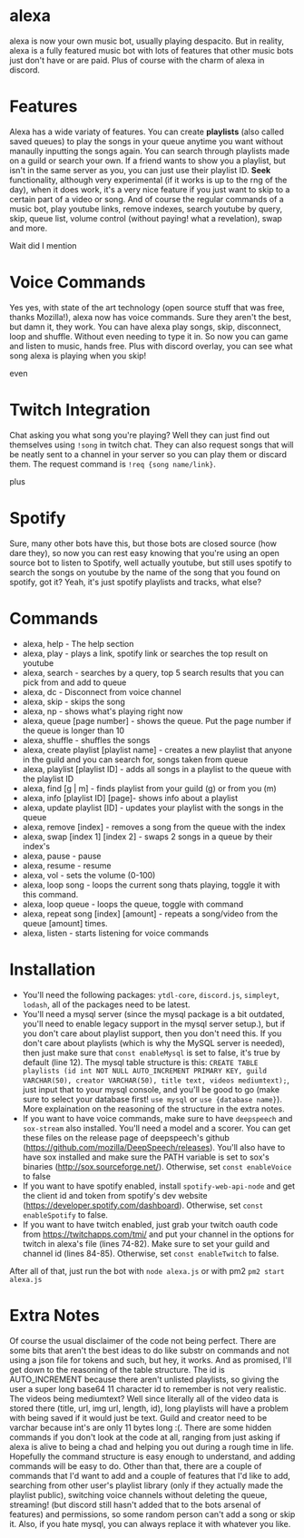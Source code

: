 # alexa
alexa is now your own music bot, usually playing despacito. But in reality, alexa is a fully featured music bot with lots of features that other music bots just don't have or are paid. Plus of course with the charm of alexa in discord. 
# Features
Alexa has a wide variaty of features. You can create **playlists** (also called saved queues) to play the songs in your queue anytime you want without manaully inputting the songs again. You can search through playlists made on a guild or search your own. If a friend wants to show you a playlist, but isn't in the same server as you, you can just use their playlist ID. **Seek** functionality, although very experimental (if it works is up to the rng of the day), when it does work, it's a very nice feature if you just want to skip to a certain part of a video or song. And of course the regular commands of a music bot, play youtube links, remove indexes, search youtube by query, skip, queue list, volume control (without paying! what a revelation), swap and more. 

Wait did I mention
# Voice Commands
Yes yes, with state of the art technology (open source stuff that was free, thanks Mozilla!), alexa now has voice commands. Sure they aren't the best, but damn it, they work. You can have alexa play songs, skip, disconnect, loop and shuffle. Without even needing to type it in. So now you can game and listen to music, hands free. Plus with discord overlay, you can see what song alexa is playing when you skip!

even 
# Twitch Integration
Chat asking you what song you're playing? Well they can just find out themselves using `!song` in twitch chat. They can also request songs that will be neatly sent to a channel in your server so you can play them or discard them. The request command is `!req {song name/link}`.

plus 
# Spotify
Sure, many other bots have this, but those bots are closed source (how dare they), so now you can rest easy knowing that you're using an open source bot to listen to Spotify, well actually youtube, but still uses spotify to search the songs on youtube by the name of the song that you found on spotify, got it? Yeah, it's just spotify playlists and tracks, what else?

# Commands
- alexa, help - The help section
- alexa, play - plays a link, spotify link or searches the top result on youtube
- alexa, search - searches by a query, top 5 search results that you can pick from and add to queue
- alexa, dc - Disconnect from voice channel
- alexa, skip - skips the song
- alexa, np - shows what's playing right now
- alexa, queue [page number] - shows the queue. Put the page number if the queue is longer than 10
- alexa, shuffle - shuffles the songs
- alexa, create playlist [playlist name] - creates a new playlist that anyone in the guild and you can search for, songs taken from queue
- alexa, playlist [playlist ID] - adds all songs in a playlist to the queue with the playlist ID
- alexa, find [g | m] - finds playlist from your guild (g) or from you (m)
- alexa, info [playlist ID] [page]- shows info about a playlist
- alexa, update playlist [ID] - updates your playlist with the songs in the queue
- alexa, remove [index] - removes a song from the queue with the index
- alexa, swap [index 1] [index 2] - swaps 2 songs in a queue by their index's
- alexa, pause - pause
- alexa, resume - resume
- alexa, vol - sets the volume (0-100)
- alexa, loop song - loops the current song thats playing, toggle it with this command.
- alexa, loop queue - loops the queue, toggle with command
- alexa, repeat song [index] [amount] - repeats a song/video from the queue [amount] times.
- alexa, listen - starts listening for voice commands

# Installation
- You'll need the following packages: `ytdl-core`, `discord.js`, `simpleyt`, `lodash`, all of the packages need to be latest.
- You'll need a mysql server (since the mysql package is a bit outdated, you'll need to enable legacy support in the mysql server setup.), but if you don't care about playlist support, then you don't need this. If you don't care about playlists (which is why the MySQL server is needed), then just make sure that `const enableMysql` is set to false, it's true by default (line 12). 
The mysql table structure is this: `CREATE TABLE playlists (id int NOT NULL AUTO_INCREMENT PRIMARY KEY, guild VARCHAR(50), creator VARCHAR(50), title text, videos mediumtext);`, just input that to your mysql console, and you'll be good to go (make sure to select your database first! `use mysql` or `use {database name}`). More explaination on the reasoning of the structure in the extra notes. 
- If you want to have voice commands, make sure to have `deepspeech` and `sox-stream` also installed. You'll need a model and a scorer. You can get these files on the release page of deepspeech's github (https://github.com/mozilla/DeepSpeech/releases). You'll also have to have sox installed and make sure the PATH variable is set to sox's binaries (http://sox.sourceforge.net/). Otherwise, set `const enableVoice` to false
- If you want to have spotify enabled, install `spotify-web-api-node` and get the client id and token from spotify's dev website (https://developer.spotify.com/dashboard). Otherwise, set `const enableSpotify` to false.
- If you want to have twitch enabled, just grab your twitch oauth code from https://twitchapps.com/tmi/ and put your channel in the options for twitch in alexa's file (lines 74-82). Make sure to set your guild and channel id (lines 84-85). Otherwise, set `const enableTwitch` to false.


After all of that, just run the bot with `node alexa.js` or with pm2 `pm2 start alexa.js`

# Extra Notes
Of course the usual disclaimer of the code not being perfect. There are some bits that aren't the best ideas to do like substr on commands and not using a json file for tokens and such, but hey, it works. And as promised, I'll get down to the reasoning of the table structure. The id is AUTO_INCREMENT because there aren't unlisted playlists, so giving the user a super long base64 11 character id to remember is not very realistic. The videos being mediumtext? Well since literally all of the video data is stored there (title, url, img url, length, id), long playlists will have a problem with being saved if it would just be text. Guild and creator need to be varchar because int's are only 11 bytes long :(. There are some hidden commands if you don't look at the code at all, ranging from just asking if alexa is alive to being a chad and helping you out during a rough time in life. Hopefully the command structure is easy enough to understand, and adding commands will be easy to do. Other than that, there are a couple of commands that I'd want to add and a couple of features that I'd like to add, searching from other user's playlist library (only if they actually made the playlist public), switching voice channels without deleting the queue, streaming! (but discord still hasn't added that to the bots arsenal of features) and permissions, so some random person can't add a song or skip it. Also, if you hate mysql, you can always replace it with whatever you like. 

